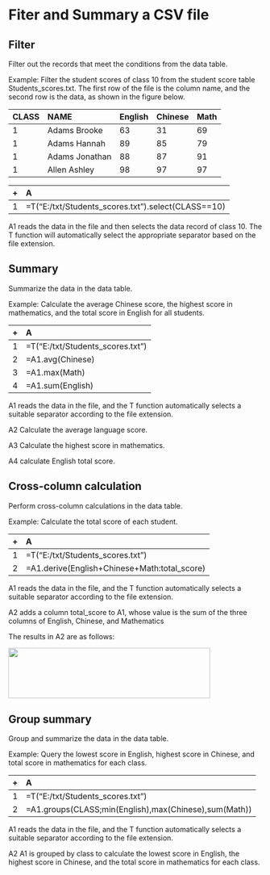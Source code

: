 # Fiter and Summary a CSV file

## Filter

Filter out the records that meet the conditions from the data table.

Example: Filter the student scores of class 10 from the student score table Students_scores.txt. The first row of the file is the column name, and the second row is the data, as shown in the figure below.

|CLASS|NAME|English|Chinese|Math|
|:-|:-|:-|:-|:-|
|1|Adams Brooke|63|31|69|
|1|Adams Hannah|89|85|79|
|1|Adams Jonathan|88|87|91|
|1|Allen Ashley|98|97|97|


|+|A|
|:-|:-|
|1|=T(“E:/txt/Students_scores.txt”).select(CLASS==10)|

A1 reads the data in the file and then selects the data record of class 10. The T function will automatically select the appropriate separator based on the file extension. 

## Summary

Summarize the data in the data table.

Example: Calculate the average Chinese score, the highest score in mathematics, and the total score in English for all students.

|+|A|
|:-|:-|
|1|=T(“E:/txt/Students_scores.txt”)|
|2|=A1.avg(Chinese)|
|3|=A1.max(Math)|
|4|=A1.sum(English)|

A1 reads the data in the file, and the T function automatically selects a suitable separator according to the file extension.  

A2 Calculate the average language score.

A3 Calculate the highest score in mathematics.  

A4 calculate English total score.

## Cross-column calculation 

Perform cross-column calculations in the data table.

Example: Calculate the total score of each student.

|+|A|
|:-|:-|
|1|=T(“E:/txt/Students_scores.txt”)|
|2|=A1.derive(English+Chinese+Math:total_score)|

A1 reads the data in the file, and the T function automatically selects a suitable separator according to the file extension.  

A2 adds a column total_score to A1, whose value is the sum of the three columns of English, Chinese, and Mathematics  

The results in A2 are as follows:

<img src="http://img.raqsoft.com.cn/uploads/0319/16161389300009086.png" width="400" height="100">

## Group summary  
Group and summarize the data in the data table.

Example: Query the lowest score in English, highest score in Chinese, and total score in mathematics for each class.

|+|A|
|:-|:-|
|1|=T(“E:/txt/Students_scores.txt”)|
|2|=A1.groups(CLASS;min(English),max(Chinese),sum(Math))|

A1 reads the data in the file, and the T function automatically selects a suitable separator according to the file extension.  

A2 A1 is grouped by class to calculate the lowest score in English, the highest score in Chinese, and the total score in mathematics for each class. 



